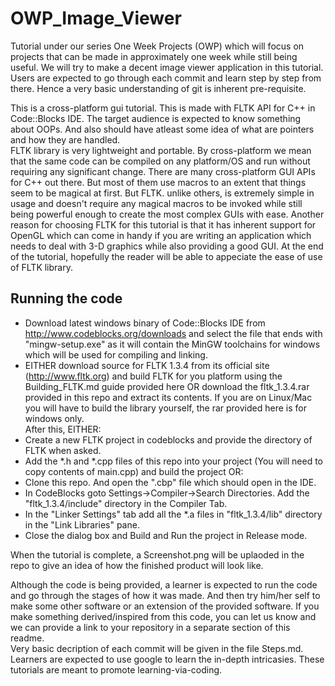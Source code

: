 # OWP_Image_Viewer
Tutorial under our series One Week Projects (OWP) which will focus on projects that can be made in approximately one week while still being useful. We will try to make a decent image viewer application in this tutorial. Users are expected to go through each commit and learn step by step from there. Hence a very basic understanding of git is inherent pre-requisite.  
  
This is a cross-platform gui tutorial. This is made with FLTK API for C++ in Code::Blocks IDE. The target audience is expected to know something about OOPs. And also should have atleast some idea of what are pointers and how they are handled.  
FLTK library is very lightweight and portable. By cross-platform we mean that the same code can be compiled on any platform/OS and run without requiring any significant change. There are many cross-platform GUI APIs for C++ out there. But most of them use macros to an extent that things seem to be magical at first. But FLTK. unlike others, is extremely simple in usage and doesn't require any magical macros to be invoked while still being powerful enough to create the most complex GUIs with ease. Another reason for choosing FLTK for this tutorial is that it has inherent support for OpenGL which can come in handy if you are writing an application which needs to deal with 3-D graphics while also providing a good GUI. At the end of the tutorial, hopefully the reader will be able to appeciate the ease of use of FLTK library.  
  
  
## Running the code
- Download latest windows binary of Code::Blocks IDE from http://www.codeblocks.org/downloads and select the file that ends with "mingw-setup.exe" as it will contain the MinGW toolchains for windows which will be used for compiling and linking.  
- EITHER download source for FLTK 1.3.4 from its official site (http://www.fltk.org) and build FLTK for you platform using the Building_FLTK.md guide provided here OR download the fltk_1.3.4.rar provided in this repo and extract its contents. If you are on Linux/Mac you will have to build the library yourself, the rar provided here is for windows only.  
After this, EITHER:
- Create a new FLTK project in codeblocks and provide the directory of FLTK when asked.
- Add the *.h and *.cpp files of this repo into your project (You will need to copy contents of main.cpp) and build the project
OR:
- Clone this repo. And open the ".cbp" file which should open in the IDE.  
- In CodeBlocks goto Settings->Compiler->Search Directories. Add the "fltk_1.3.4/include" directory in the Compiler Tab.
- In the "Linker Settings" tab add all the *.a files in "fltk_1.3.4/lib" directory in the "Link Libraries" pane.
- Close the dialog box and Build and Run the project in Release mode.  
  
When the tutorial is complete, a Screenshot.png will be uplaoded in the repo to give an idea of how the finished product will look like.  
  
Although the code is being provided, a learner is expected to run the code and go through the stages of how it was made. And then try him/her self to make some other software or an extension of the provided software. If you make something derived/inspired from this code, you can let us know and we can provide a link to your repository in a separate section of this readme.  
Very basic decription of each commit will be given in the file Steps.md. Learners are expected to use google to learn the in-depth intricasies. These tutorials are meant to promote learning-via-coding.  